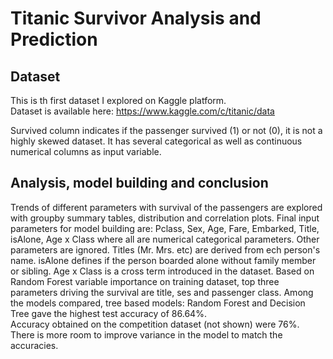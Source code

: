 # Titanic Survivor Analysis and Prediction

## Dataset
This is th first dataset I explored on Kaggle platform.   
Dataset is available here:
https://www.kaggle.com/c/titanic/data

Survived column indicates if the passenger survived (1) or not (0), it is not a highly skewed dataset. It has several categorical as well as continuous numerical columns as input variable. 

## Analysis, model building and conclusion
Trends of different parameters with survival of the passengers are explored with groupby summary tables, distribution and correlation plots. Final input parameters for model building are: Pclass, Sex, Age,	Fare, Embarked,	Title,	isAlone,	Age x Class where all are numerical categorical parameters. Other parameters are ignored. Titles (Mr. Mrs. etc) are derived from ech person's name. isAlone defines if the person boarded alone without family member or sibling. Age x Class is a cross term introduced in the dataset. Based on Random Forest variable importance on training dataset, top three parameters driving the survival are title, ses and passenger class. Among the models compared, tree based models: Random Forest and Decision Tree gave the highest test accuracy of 86.64%.  
Accuracy obtained on the competition dataset (not shown) were 76%. There is more room to improve variance in the model to match the accuracies. 
